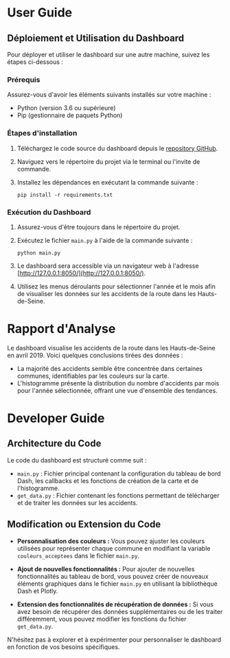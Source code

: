 # User Guide

## Déploiement et Utilisation du Dashboard

Pour déployer et utiliser le dashboard sur une autre machine, suivez les étapes ci-dessous :

### Prérequis

Assurez-vous d'avoir les éléments suivants installés sur votre machine :

- Python (version 3.6 ou supérieure)
- Pip (gestionnaire de paquets Python)

### Étapes d'installation

1. Téléchargez le code source du dashboard depuis le [repository GitHub]().

2. Naviguez vers le répertoire du projet via le terminal ou l'invite de commande.

3. Installez les dépendances en exécutant la commande suivante :
   ```
   pip install -r requirements.txt
   ```

### Exécution du Dashboard

1. Assurez-vous d'être toujours dans le répertoire du projet.

2. Exécutez le fichier `main.py` à l'aide de la commande suivante :
   ```
   python main.py
   ```

3. Le dashboard sera accessible via un navigateur web à l'adresse [http://127.0.0.1:8050/](http://127.0.0.1:8050/).

4. Utilisez les menus déroulants pour sélectionner l'année et le mois afin de visualiser les données sur les accidents de la route dans les Hauts-de-Seine.

# Rapport d'Analyse

Le dashboard visualise les accidents de la route dans les Hauts-de-Seine en avril 2019. Voici quelques conclusions tirées des données :

- La majorité des accidents semble être concentrée dans certaines communes, identifiables par les couleurs sur la carte.
- L'histogramme présente la distribution du nombre d'accidents par mois pour l'année sélectionnée, offrant une vue d'ensemble des tendances.

# Developer Guide

## Architecture du Code

Le code du dashboard est structuré comme suit :

- `main.py` : Fichier principal contenant la configuration du tableau de bord Dash, les callbacks et les fonctions de création de la carte et de l'histogramme.
- `get_data.py` : Fichier contenant les fonctions permettant de télécharger et de traiter les données sur les accidents.

## Modification ou Extension du Code

- **Personnalisation des couleurs :** Vous pouvez ajuster les couleurs utilisées pour représenter chaque commune en modifiant la variable `couleurs_acceptees` dans le fichier `main.py`.

- **Ajout de nouvelles fonctionnalités :** Pour ajouter de nouvelles fonctionnalités au tableau de bord, vous pouvez créer de nouveaux éléments graphiques dans le fichier `main.py` en utilisant la bibliothèque Dash et Plotly.

- **Extension des fonctionnalités de récupération de données :** Si vous avez besoin de récupérer des données supplémentaires ou de les traiter différemment, vous pouvez modifier les fonctions du fichier `get_data.py`.

N'hésitez pas à explorer et à expérimenter pour personnaliser le dashboard en fonction de vos besoins spécifiques.